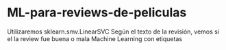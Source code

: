 # ML-para-reviews-de-peliculas
Utilizaremos sklearn.smv.LinearSVC
Según el texto de la revisión, vemos si el la review fue buena o mala
Machine Learning con etiquetas
